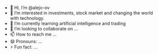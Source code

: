 - 👋 Hi, I’m @alejo-ov
- 👀 I’m interested in investments, stock market and changing the world with technology.
- 🌱 I’m currently learning artificial intelligence and trading
- 💞️ I’m looking to collaborate on ...
- 📫 How to reach me ...
- 😄 Pronouns: ...
- ⚡ Fun fact: ...

<!---
alejo-ov/alejo-ov is a ✨ special ✨ repository because its `README.md` (this file) appears on your GitHub profile.
You can click the Preview link to take a look at your changes.
--->
